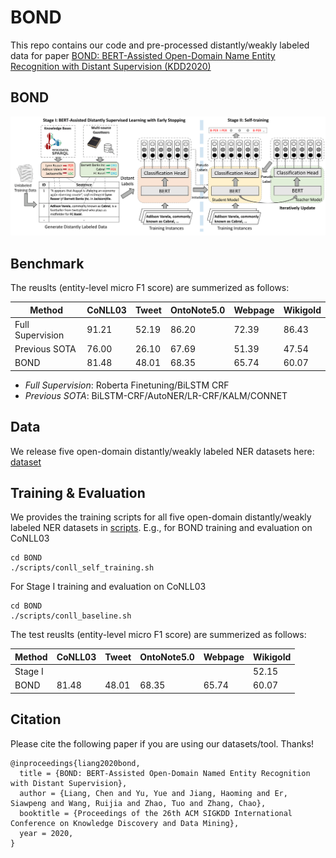 # BOND
This repo contains our code and pre-processed distantly/weakly labeled data for paper [BOND: BERT-Assisted Open-Domain Name Entity Recognition with Distant Supervision (KDD2020)]()

## BOND

![BOND-Framework](docs/bond.png)

## Benchmark
The reuslts (entity-level micro F1 score) are summerized as follows:

| Method | CoNLL03 | Tweet | OntoNote5.0 | Webpage | Wikigold |
| ------ | ------- | ----- | ----------- | ------- | -------- |
| Full Supervision  | 91.21 | 52.19 | 86.20 | 72.39 | 86.43 |
| Previous SOTA | 76.00 | 26.10 | 67.69 | 51.39 | 47.54 |
| BOND | 81.48 | 48.01 | 68.35 | 65.74 | 60.07 |

- *Full Supervision*: Roberta Finetuning/BiLSTM CRF
- *Previous SOTA*: BiLSTM-CRF/AutoNER/LR-CRF/KALM/CONNET


## Data
We release five open-domain distantly/weakly labeled NER datasets here: [dataset](dataset)

## Training & Evaluation
We provides the training scripts for all five open-domain distantly/weakly labeled NER datasets in [scripts](scripts). E.g., for BOND training and evaluation on CoNLL03
```
cd BOND
./scripts/conll_self_training.sh
```
For Stage I training and evaluation on CoNLL03
```
cd BOND
./scripts/conll_baseline.sh
```
The test reuslts (entity-level micro F1 score) are summerized as follows:

| Method | CoNLL03 | Tweet | OntoNote5.0 | Webpage | Wikigold |
| ------ | ------- | ----- | ----------- | ------- | -------- |
| Stage I|  ||||52.15|
| BOND   | 81.48   | 48.01 | 68.35       | 65.74   | 60.07 |


## Citation

Please cite the following paper if you are using our datasets/tool. Thanks!

```
@inproceedings{liang2020bond,
  title = {BOND: BERT-Assisted Open-Domain Named Entity Recognition with Distant Supervision}, 
  author = {Liang, Chen and Yu, Yue and Jiang, Haoming and Er, Siawpeng and Wang, Ruijia and Zhao, Tuo and Zhang, Chao}, 
  booktitle = {Proceedings of the 26th ACM SIGKDD International Conference on Knowledge Discovery and Data Mining}, 
  year = 2020, 
}
```
